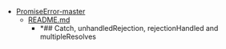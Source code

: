 - <a href = "E:\Node_projects\Node_Way\ArchivTSH_2\ArhivTimur_2\PromiseError-master\cat.PromiseError-master\dir.PromiseError-master.md">PromiseError-master</a>
    - <a href = "E:\Node_projects\Node_Way\ArchivTSH_2\ArhivTimur_2\PromiseError-master\README.md">README.md</a>
        - *## Catch, unhandledRejection, rejectionHandled and multipleResolves
